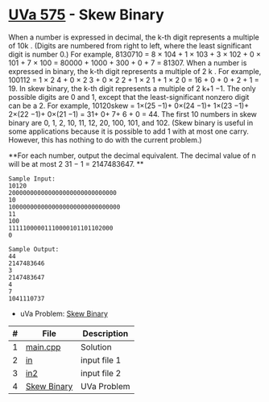 # [UVa 575](https://github.com/asaiahL9/4883-PT-Logan/blob/main/Assignments/EasyBreezy/P575/575.pdf) - Skew Binary

When a number is expressed in decimal, the k-th digit represents a multiple of 10k
. (Digits are numbered
from right to left, where the least significant digit is number 0.) For example,
8130710 = 8 × 104 + 1 × 103 + 3 × 102 + 0 × 101 + 7 × 100 = 80000 + 1000 + 300 + 0 + 7 = 81307.
When a number is expressed in binary, the k-th digit represents a multiple of 2
k
. For example,
100112 = 1 × 2
4 + 0 × 2
3 + 0 × 2
2 + 1 × 2
1 + 1 × 2
0 = 16 + 0 + 0 + 2 + 1 = 19.
In skew binary, the k-th digit represents a multiple of 2
k+1 −1. The only possible digits are 0 and
1, except that the least-significant nonzero digit can be a 2. For example,
10120skew = 1×(25 −1)+ 0×(24 −1)+ 1×(23 −1)+ 2×(22 −1)+ 0×(21 −1) = 31+ 0+ 7+ 6 + 0 = 44.
The first 10 numbers in skew binary are 0, 1, 2, 10, 11, 12, 20, 100, 101, and 102. (Skew binary is
useful in some applications because it is possible to add 1 with at most one carry. However, this has
nothing to do with the current problem.)

**For each number, output the decimal equivalent. The decimal value of n will be at most 2
31 − 1 = 2147483647. **

```
Sample Input:
10120
200000000000000000000000000000
10
1000000000000000000000000000000
11
100
11111000001110000101101102000
0

Sample Output:
44
2147483646
3
2147483647
4
7
1041110737
```

* uVa Problem: [Skew Binary](https://github.com/asaiahL9/4883-PT-Logan/blob/main/Assignments/EasyBreezy/P575/575.pdf)

|   #   | File | Description |
| :---: | ----------- | ----------|
|  1 | [main.cpp](https://github.com/asaiahL9/4883-PT-Logan/blob/main/Assignments/EasyBreezy/P575/main.cpp)      |Solution|   
|  2 | [in](https://github.com/asaiahL9/4883-PT-Logan/blob/main/Assignments/EasyBreezy/P575/in.txt)    | input file 1  | 
|  3 | [in2](https://github.com/asaiahL9/4883-PT-Logan/blob/main/Assignments/EasyBreezy/P575/in2.txt)    | input file 2  | 
|  4 | [Skew Binary](https://github.com/asaiahL9/4883-PT-Logan/blob/main/Assignments/EasyBreezy/P575/575.pdf)|UVa Problem|
